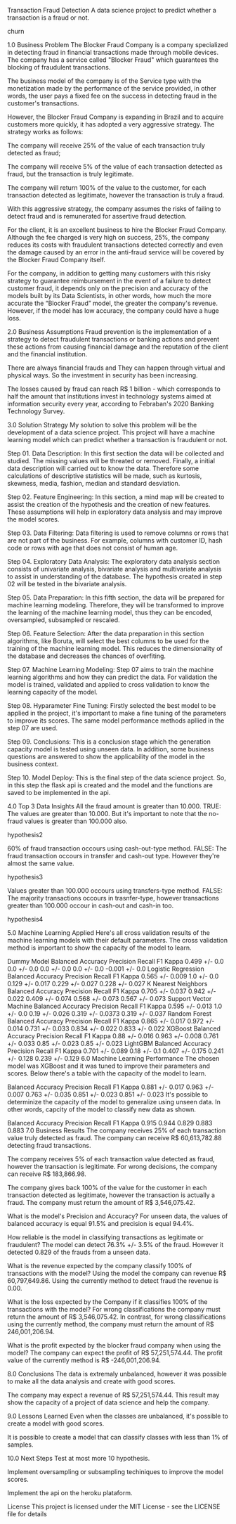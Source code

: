 Transaction Fraud Detection
A data science project to predict whether a transaction is a fraud or not.

churn

1.0 Business Problem
The Blocker Fraud Company is a company specialized in detecting fraud in financial transactions made through mobile devices. The company has a service called "Blocker Fraud" which guarantees the blocking of fraudulent transactions.

The business model of the company is of the Service type with the monetization made by the performance of the service provided, in other words, the user pays a fixed fee on the success in detecting fraud in the customer's transactions.

However, the Blocker Fraud Company is expanding in Brazil and to acquire customers more quickly, it has adopted a very aggressive strategy. The strategy works as follows:

The company will receive 25% of the value of each transaction truly detected as fraud;

The company will receive 5% of the value of each transaction detected as fraud, but the transaction is truly legitimate.

The company will return 100% of the value to the customer, for each transaction detected as legitimate, however the transaction is truly a fraud.

With this aggressive strategy, the company assumes the risks of failing to detect fraud and is remunerated for assertive fraud detection.

For the client, it is an excellent business to hire the Blocker Fraud Company. Although the fee charged is very high on success, 25%, the company reduces its costs with fraudulent transactions detected correctly and even the damage caused by an error in the anti-fraud service will be covered by the Blocker Fraud Company itself.

For the company, in addition to getting many customers with this risky strategy to guarantee reimbursement in the event of a failure to detect customer fraud, it depends only on the precision and accuracy of the models built by its Data Scientists, in other words, how much the more accurate the “Blocker Fraud” model, the greater the company's revenue. However, if the model has low accuracy, the company could have a huge loss.

2.0 Business Assumptions
Fraud prevention is the implementation of a strategy to detect fraudulent transactions or banking actions and prevent these actions from causing financial damage and the reputation of the client and the financial institution.

There are always financial frauds and They can happen through virtual and physical ways. So the investment in security has been increasing.

The losses caused by fraud can reach R$ 1 billion - which corresponds to half the amount that institutions invest in technology systems aimed at information security every year, according to Febraban's 2020 Banking Technology Survey.

3.0 Solution Strategy
My solution to solve this problem will be the development of a data science project. This project will have a machine learning model which can predict whether a transaction is fraudulent or not.

Step 01. Data Description: In this first section the data will be collected and studied. The missing values will be threated or removed. Finally, a initial data description will carried out to know the data. Therefore some calculations of descriptive statistics will be made, such as kurtosis, skewness, media, fashion, median and standard desviation.

Step 02. Feature Engineering: In this section, a mind map will be created to assist the creation of the hypothesis and the creation of new features. These assumptions will help in exploratory data analysis and may improve the model scores.

Step 03. Data Filtering: Data filtering is used to remove columns or rows that are not part of the business. For example, columns with customer ID, hash code or rows with age that does not consist of human age.

Step 04. Exploratory Data Analysis: The exploratory data analysis section consists of univariate analysis, bivariate analysis and multivariate analysis to assist in understanding of the database. The hypothesis created in step 02 will be tested in the bivariate analysis.

Step 05. Data Preparation: In this fifth section, the data will be prepared for machine learning modeling. Therefore, they will be transformed to improve the learning of the machine learning model, thus they can be encoded, oversampled, subsampled or rescaled.

Step 06. Feature Selection: After the data preparation in this section algorithms, like Boruta, will select the best columns to be used for the training of the machine learning model. This reduces the dimensionality of the database and decreases the chances of overfiting.

Step 07. Machine Learning Modeling: Step 07 aims to train the machine learning algorithms and how they can predict the data. For validation the model is trained, validated and applied to cross validation to know the learning capacity of the model.

Step 08. Hyparameter Fine Tuning: Firstly selected the best model to be applied in the project, it's important to make a fine tuning of the parameters to improve its scores. The same model performance methods apllied in the step 07 are used.

Step 09. Conclusions: This is a conclusion stage which the generation capacity model is tested using unseen data. In addition, some business questions are answered to show the applicability of the model in the business context.

Step 10. Model Deploy: This is the final step of the data science project. So, in this step the flask api is created and the model and the functions are saved to be implemented in the api.

4.0 Top 3 Data Insights
All the fraud amount is greater than 10.000.
TRUE: The values are greater than 10.000. But it's important to note that the no-fraud values is greater than 100.000 also.

hypothesis2

60% of fraud transaction occours using cash-out-type method.
FALSE: The fraud transaction occours in transfer and cash-out type. However they're almost the same value.

hypothesis3

Values greater than 100.000 occours using transfers-type method.
FALSE: The majority transactions occours in trasnfer-type, however transactions greater than 100.000 occour in cash-out and cash-in too.

hypothesis4

5.0 Machine Learning Applied
Here's all cross validation results of the machine learning models with their default parameters. The cross validation method is important to show the capacity of the model to learn.

Dummy Model
Balanced Accuracy	Precision	Recall	F1	Kappa
0.499 +/- 0.0	0.0 +/- 0.0	0.0 +/- 0.0	0.0 +/- 0.0	-0.001 +/- 0.0
Logistic Regression
Balanced Accuracy	Precision	Recall	F1	Kappa
0.565 +/- 0.009	1.0 +/- 0.0	0.129 +/- 0.017	0.229 +/- 0.027	0.228 +/- 0.027
K Nearest Neighbors
Balanced Accuracy	Precision	Recall	F1	Kappa
0.705 +/- 0.037	0.942 +/- 0.022	0.409 +/- 0.074	0.568 +/- 0.073	0.567 +/- 0.073
Support Vector Machine
Balanced Accuracy	Precision	Recall	F1	Kappa
0.595 +/- 0.013	1.0 +/- 0.0	0.19 +/- 0.026	0.319 +/- 0.0373	0.319 +/- 0.037
Random Forest
Balanced Accuracy	Precision	Recall	F1	Kappa
0.865 +/- 0.017	0.972 +/- 0.014	0.731 +/- 0.033	0.834 +/- 0.022	0.833 +/- 0.022
XGBoost
Balanced Accuracy	Precision	Recall	F1	Kappa
0.88 +/- 0.016	0.963 +/- 0.008	0.761 +/- 0.033	0.85 +/- 0.023	0.85 +/- 0.023
LightGBM
Balanced Accuracy	Precision	Recall	F1	Kappa
0.701 +/- 0.089	0.18 +/- 0.1	0.407 +/- 0.175	0.241 +/- 0.128	0.239 +/- 0.129
6.0 Machine Learning Performance
The chosen model was XGBoost and it was tuned to improve their parameters and scores. Below there's a table with the capacity of the model to learn.

Balanced Accuracy	Precision	Recall	F1	Kappa
0.881 +/- 0.017	0.963 +/- 0.007	0.763 +/- 0.035	0.851 +/- 0.023	0.851 +/- 0.023
It's possible to determinize the capacity of the model to generalize using unseen data. In other words, capcity of the model to classify new data as shown.

Balanced Accuracy	Precision	Recall	F1	Kappa
0.915	0.944	0.829	0.883	0.883
7.0 Business Results
The company receives 25% of each transaction value truly detected as fraud.
The company can receive R$ 60,613,782.88 detecting fraud transactions.

The company receives 5% of each transaction value detected as fraud, however the transaction is legitimate.
For wrong decisions, the company can receive R$ 183,866.98.

The company gives back 100% of the value for the customer in each transaction detected as legitimate, however the transaction is actually a fraud.
The company must return the amount of R$ 3,546,075.42.

What is the model's Precision and Accuracy?
For unseen data, the values of balanced accuracy is equal 91.5% and precision is equal 94.4%.

How reliable is the model in classifying transactions as legitimate or fraudulent?
The model can detect 76.3% +/- 3.5% of the fraud. However it detected 0.829 of the frauds from a unseen data.

What is the revenue expected by the company classify 100% of transactions with the model?
Using the model the company can revenue R$ 60,797,649.86. Using the currently method to detect fraud the revenue is 0.00.

What is the loss expected by the Company if it classifies 100% of the transactions with the model?
For wrong classifications the company must return the amount of R$ 3,546,075.42. In contrast, for wrong classifications using the currently method, the company must return the amount of R$ 246,001,206.94.

What is the profit expected by the blocker fraud company when using the model?
The company can expect the profit of R$ 57,251,574.44. The profit value of the currently method is R$ -246,001,206.94.

8.0 Conclusions
The data is extremaly unbalanced, however it was possible to make all the data analysis and create with good scores.

The company may expect a revenue of R$ 57,251,574.44. This result may show the capacity of a project of data science and help the company.

9.0 Lessons Learned
Even when the classes are unbalanced, it's possible to create a model with good scores.

It is possible to create a model that can classify classes with less than 1% of samples.

10.0 Next Steps
Test at most more 10 hypothesis.

Implement oversampling or subsampling techiniques to improve the model scores.

Implement the api on the heroku plataform.

License
This project is licensed under the MIT License - see the LICENSE file for details
